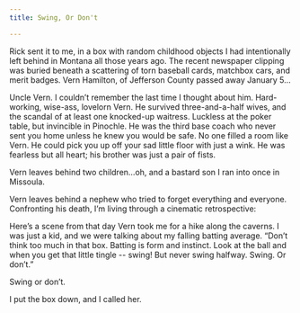 ```yaml
---
title: Swing, Or Don't

---
```


Rick sent it to me, in a box with random childhood objects I had intentionally left behind in Montana all those years ago. The recent newspaper clipping was buried beneath a scattering of torn baseball cards, matchbox cars, and merit badges. Vern Hamilton, of Jefferson County passed away January 5…

Uncle Vern. I couldn’t remember the last time I thought about him. Hard-working, wise-ass, lovelorn Vern. He survived three-and-a-half wives, and the scandal of at least one knocked-up waitress. Luckless at the poker table, but invincible in Pinochle. He was the third base coach who never sent you home unless he knew you would be safe. No one filled a room like Vern. He could pick you up off your sad little floor with just a wink. He was fearless but all heart; his brother was just a pair of fists.

Vern leaves behind two children…oh, and a bastard son I ran into once in Missoula.

Vern leaves behind a nephew who tried to forget everything and everyone. Confronting his death, I’m living through a cinematic retrospective:

Here’s a scene from that day Vern took me for a hike along the caverns. I was just a kid, and we were talking about my falling batting average. “Don’t think too much in that box. Batting is form and instinct. Look at the ball and when you get that little tingle -- swing! But never swing halfway. Swing. Or don’t.”

Swing or don’t.

I put the box down, and I called her.